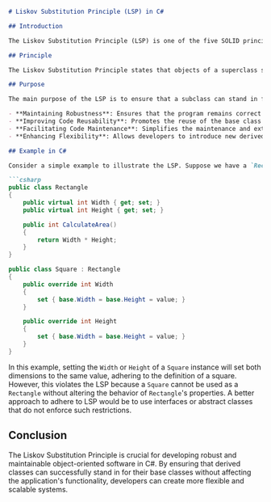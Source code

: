 
```md
# Liskov Substitution Principle (LSP) in C#

## Introduction

The Liskov Substitution Principle (LSP) is one of the five SOLID principles of object-oriented design, which aims to ensure that a system is easy to understand, easy to maintain, and easy to extend over time. The LSP, introduced by Barbara Liskov in 1987, focuses on the relationships between base classes and their derived classes.

## Principle

The Liskov Substitution Principle states that objects of a superclass should be replaceable with objects of a subclass without affecting the correctness of the program. In other words, a subclass should override the base class methods in a way that does not break the functionality of the base class.

## Purpose

The main purpose of the LSP is to ensure that a subclass can stand in for its base class without any errors or unexpected behavior. Adhering to the LSP in C# programming helps in:

- **Maintaining Robustness**: Ensures that the program remains correct and stable even as classes are replaced or extended.
- **Improving Code Reusability**: Promotes the reuse of the base class by ensuring that derived classes do not alter expected behavior.
- **Facilitating Code Maintenance**: Simplifies the maintenance and extension of the codebase by ensuring that changes in subclasses do not ripple through the entire application.
- **Enhancing Flexibility**: Allows developers to introduce new derived classes without affecting the functioning of existing classes that rely on the base classes.

## Example in C#

Consider a simple example to illustrate the LSP. Suppose we have a `Rectangle` class and a `Square` class that inherits from `Rectangle`.

```csharp
public class Rectangle
{
    public virtual int Width { get; set; }
    public virtual int Height { get; set; }

    public int CalculateArea()
    {
        return Width * Height;
    }
}

public class Square : Rectangle
{
    public override int Width
    {
        set { base.Width = base.Height = value; }
    }

    public override int Height
    {
        set { base.Width = base.Height = value; }
    }
}
```

In this example, setting the `Width` or `Height` of a `Square` instance will set both dimensions to the same value, adhering to the definition of a square. However, this violates the LSP because a `Square` cannot be used as a `Rectangle` without altering the behavior of `Rectangle`'s properties. A better approach to adhere to LSP would be to use interfaces or abstract classes that do not enforce such restrictions.

## Conclusion

The Liskov Substitution Principle is crucial for developing robust and maintainable object-oriented software in C#. By ensuring that derived classes can successfully stand in for their base classes without affecting the application's functionality, developers can create more flexible and scalable systems.